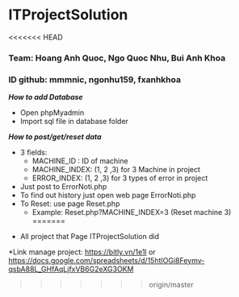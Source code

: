 # ITProjectSolution
<<<<<<< HEAD
### Team: Hoang Anh Quoc, Ngo Quoc Nhu, Bui Anh Khoa
### ID github: mmmnic, ngonhu159, fxanhkhoa

__*How to add Database*__
  - Open phpMyadmin
  - Import sql file in database folder
  
__*How to post/get/reset data*__
  - 3 fields:
    + MACHINE_ID : ID of machine
    + MACHINE_INDEX: (1, 2 ,3) for 3 Machine in project
    + ERROR_INDEX: (1, 2 ,3) for 3 types of error in project
  - Just post to ErrorNoti.php
  - To find out history just open web page ErrorNoti.php
  - To Reset: use page Reset.php
    + Example: Reset.php?MACHINE_INDEX=3    (Reset machine 3)
=======
* All project that Page ITProjectSolution did


*Link manage project: https://bitly.vn/1e1l or https://docs.google.com/spreadsheets/d/15htIOGi8Feymv-qsbA88L_GHfAqLjfxVB6G2eXG3OKM
>>>>>>> origin/master
